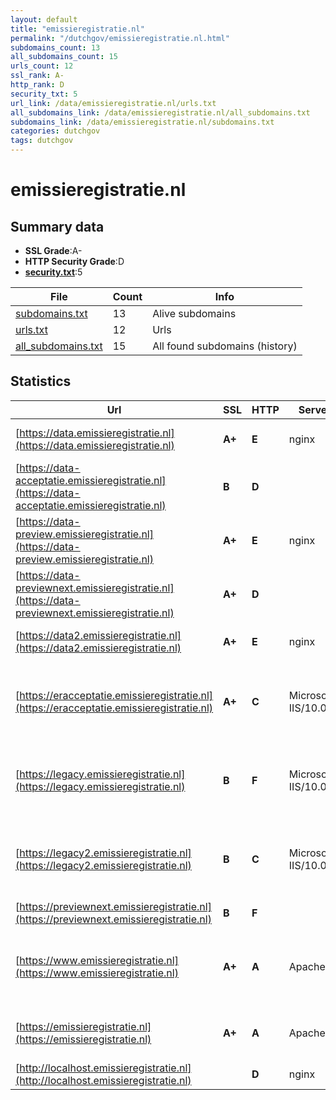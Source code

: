 ```yaml
---
layout: default
title: "emissieregistratie.nl"
permalink: "/dutchgov/emissieregistratie.nl.html"
subdomains_count: 13
all_subdomains_count: 15
urls_count: 12
ssl_rank: A-
http_rank: D
security_txt: 5
url_link: /data/emissieregistratie.nl/urls.txt
all_subdomains_link: /data/emissieregistratie.nl/all_subdomains.txt
subdomains_link: /data/emissieregistratie.nl/subdomains.txt
categories: dutchgov
tags: dutchgov
---
```



# emissieregistratie.nl
## Summary data


 - **SSL Grade**:A-
 - **HTTP Security Grade**:D
 - **[security.txt](https://www.digitaleoverheid.nl/nieuws/standaard-security-txt-nu-verplicht-voor-overheid/)**:5


| File       | Count | Info |
|------------|-------|------|
|[subdomains.txt](/DutchGovScope/data/emissieregistratie.nl/subdomains.txt)|13|Alive subdomains|
|[urls.txt](/DutchGovScope/data/emissieregistratie.nl/urls.txt)|12|Urls|
|[all_subdomains.txt](/DutchGovScope/data/emissieregistratie.nl/all_subdomains.txt)|15|All found subdomains (history)|


## Statistics


| Url | SSL | HTTP | Server | Cookie | HSTS | CORS | CTO | CSP | XFO | XXP | RP |FP| Tech |Title |
|--------|-------|-------|------|------|------|------|------|------|------|------|------|------|------|------|
|[https://data.emissieregistratie.nl](https://data.emissieregistratie.nl)| **A+**| **E**|nginx|:white_check_mark: |:white_check_mark: | :warning:| | | | | :white_check_mark: | |HSTS Java Nginx|Emissieregistrat...|
|[https://data-acceptatie.emissieregistratie.nl](https://data-acceptatie.emissieregistratie.nl)| **B**| **D**||:warning: |:white_check_mark: | | | | | | :white_check_mark: | |F5 BigIP HSTS||
|[https://data-preview.emissieregistratie.nl](https://data-preview.emissieregistratie.nl)| **A+**| **E**|nginx|:white_check_mark: |:white_check_mark: | :warning:| | | | | :white_check_mark: | |HSTS Java Nginx|Emissieregistrat...|
|[https://data-previewnext.emissieregistratie.nl](https://data-previewnext.emissieregistratie.nl)| **A+**| **D**||:warning: |:white_check_mark: | | | | | | :white_check_mark: | |F5 BigIP HSTS||
|[https://data2.emissieregistratie.nl](https://data2.emissieregistratie.nl)| **A+**| **E**|nginx|:warning: |:white_check_mark: | :warning:| | | | | :white_check_mark: | |HSTS Java Nginx|Emissieregistrat...|
|[https://eracceptatie.emissieregistratie.nl](https://eracceptatie.emissieregistratie.nl)| **A+**| **C**|Microsoft-IIS/10.0| |:white_check_mark: | | | | | | :white_check_mark: | |HSTS IIS:10.0 Microsoft ASP.NET Windows Server|Emissie Registra...|
|[https://legacy.emissieregistratie.nl](https://legacy.emissieregistratie.nl)| **B**| **F**|Microsoft-IIS/10.0| | | | | | | | :white_check_mark: | |HSTS IIS:10.0 Microsoft ASP.NET Windows Server|Emissie Registra...|
|[https://legacy2.emissieregistratie.nl](https://legacy2.emissieregistratie.nl)| **B**| **C**|Microsoft-IIS/10.0| |:white_check_mark: | | | | | | :white_check_mark: | |HSTS IIS:10.0 Microsoft ASP.NET Windows Server|Emissie Registra...|
|[https://previewnext.emissieregistratie.nl](https://previewnext.emissieregistratie.nl)| **B**| **F**||:warning: | | | | | | | :white_check_mark: | |F5 BigIP HSTS||
|[https://www.emissieregistratie.nl](https://www.emissieregistratie.nl)| **A+**| **A**|Apache| |:white_check_mark: | | | | :white_check_mark: | :white_check_mark: | :white_check_mark: | |Apache HTTP Server Drupal HSTS PHP|Alle emissiegege...|
|[https://emissieregistratie.nl](https://emissieregistratie.nl)| **A+**| **A**|Apache| |:white_check_mark: | | | | :white_check_mark: | :white_check_mark: | :white_check_mark: | |Apache HTTP Server HSTS|301 Moved Perman...|
|[http://localhost.emissieregistratie.nl](http://localhost.emissieregistratie.nl)| | **D**|nginx| | | | | | :white_check_mark: | :white_check_mark: | :white_check_mark: | |Nginx|Welcome to nginx...|

